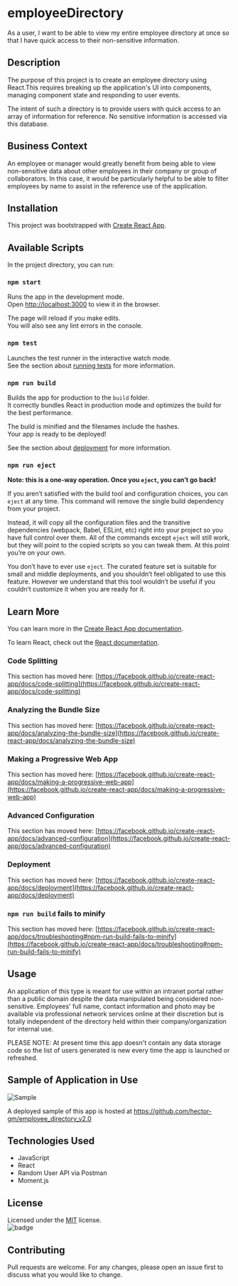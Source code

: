 # employeeDirectory

As a user, I want to be able to view my entire employee directory at once so that I have quick access to their non-sensitive information.

## Description

The purpose of this project is to create an employee directory using React.This requires breaking up the application's UI into components, managing component state and responding to user events.

The intent of such a directory is to provide users with quick access to an array of information for reference. No sensitive information is accessed via this database.

## Business Context

An employee or manager would greatly benefit from being able to view non-sensitive data about other employees in their company or group of collaborators. In this case, it would be particularly helpful to be able to filter employees by name to assist in the reference use of the application.

## Installation

This project was bootstrapped with [Create React App](https://github.com/facebook/create-react-app).

## Available Scripts

In the project directory, you can run:

### `npm start`

Runs the app in the development mode.\
Open [http://localhost:3000](http://localhost:3000) to view it in the browser.

The page will reload if you make edits.\
You will also see any lint errors in the console.

### `npm test`

Launches the test runner in the interactive watch mode.\
See the section about [running tests](https://facebook.github.io/create-react-app/docs/running-tests) for more information.

### `npm run build`

Builds the app for production to the `build` folder.\
It correctly bundles React in production mode and optimizes the build for the best performance.

The build is minified and the filenames include the hashes.\
Your app is ready to be deployed!

See the section about [deployment](https://facebook.github.io/create-react-app/docs/deployment) for more information.

### `npm run eject`

**Note: this is a one-way operation. Once you `eject`, you can’t go back!**

If you aren’t satisfied with the build tool and configuration choices, you can `eject` at any time. This command will remove the single build dependency from your project.

Instead, it will copy all the configuration files and the transitive dependencies (webpack, Babel, ESLint, etc) right into your project so you have full control over them. All of the commands except `eject` will still work, but they will point to the copied scripts so you can tweak them. At this point you’re on your own.

You don’t have to ever use `eject`. The curated feature set is suitable for small and middle deployments, and you shouldn’t feel obligated to use this feature. However we understand that this tool wouldn’t be useful if you couldn’t customize it when you are ready for it.

## Learn More

You can learn more in the [Create React App documentation](https://facebook.github.io/create-react-app/docs/getting-started).

To learn React, check out the [React documentation](https://reactjs.org/).

### Code Splitting

This section has moved here: [https://facebook.github.io/create-react-app/docs/code-splitting](https://facebook.github.io/create-react-app/docs/code-splitting)

### Analyzing the Bundle Size

This section has moved here: [https://facebook.github.io/create-react-app/docs/analyzing-the-bundle-size](https://facebook.github.io/create-react-app/docs/analyzing-the-bundle-size)

### Making a Progressive Web App

This section has moved here: [https://facebook.github.io/create-react-app/docs/making-a-progressive-web-app](https://facebook.github.io/create-react-app/docs/making-a-progressive-web-app)

### Advanced Configuration

This section has moved here: [https://facebook.github.io/create-react-app/docs/advanced-configuration](https://facebook.github.io/create-react-app/docs/advanced-configuration)

### Deployment

This section has moved here: [https://facebook.github.io/create-react-app/docs/deployment](https://facebook.github.io/create-react-app/docs/deployment)

### `npm run build` fails to minify

This section has moved here: [https://facebook.github.io/create-react-app/docs/troubleshooting#npm-run-build-fails-to-minify](https://facebook.github.io/create-react-app/docs/troubleshooting#npm-run-build-fails-to-minify)


## Usage

An application of this type is meant for use within an intranet portal rather than a public domain despite the data manipulated being considered non-sensitive. Employees' full name, contact information and photo may be available via professional network services online at their discretion but is totally independent of the directory held within their company/organization for internal use.

PLEASE NOTE: At present time this app doesn't contain any data storage code so the list of users generated is new every time the app is launched or refreshed.

## Sample of Application in Use
![Sample](public/emp_directory-example.png)

A deployed sample of this app is hosted at https://github.com/hector-gm/employee_directory_v2.0

## Technologies Used

- JavaScript
- React
- Random User API via Postman
- Moment.js

## License

Licensed under the [MIT](https://choosealicense.com/licenses/mit/) license.<br>
![badge](https://img.shields.io/badge/license-mit-brightgreen)<br />

## Contributing

Pull requests are welcome. For any changes, please open an issue first to discuss what you would like to change.
